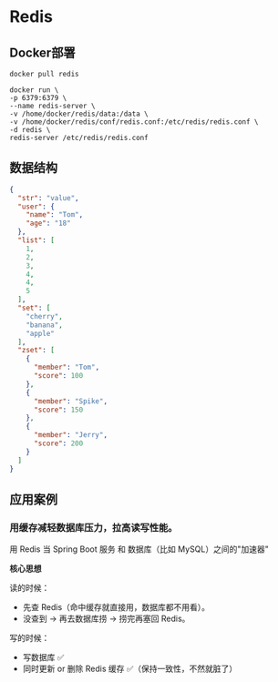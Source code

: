 # Redis

## Docker部署

```shell
docker pull redis
```

```shell
docker run \
-p 6379:6379 \
--name redis-server \
-v /home/docker/redis/data:/data \
-v /home/docker/redis/conf/redis.conf:/etc/redis/redis.conf \
-d redis \
redis-server /etc/redis/redis.conf
```

## 数据结构

```json
{
  "str": "value",
  "user": {
    "name": "Tom",
    "age": "18"
  },
  "list": [
    1,
    2,
    3,
    4,
    4,
    5
  ],
  "set": [
    "cherry",
    "banana",
    "apple"
  ],
  "zset": [
    {
      "member": "Tom",
      "score": 100
    },
    {
      "member": "Spike",
      "score": 150
    },
    {
      "member": "Jerry",
      "score": 200
    }
  ]
}

```

## 应用案例

### 用缓存减轻数据库压力，拉高读写性能。

用 Redis 当 Spring Boot 服务 和 数据库（比如 MySQL）之间的"加速器"

**核心思想**

读的时候：

* 先查 Redis（命中缓存就直接用，数据库都不用看）。
* 没查到 → 再去数据库捞 → 捞完再塞回 Redis。

写的时候：

* 写数据库 ✅
* 同时更新 or 删除 Redis 缓存 ✅（保持一致性，不然就脏了）